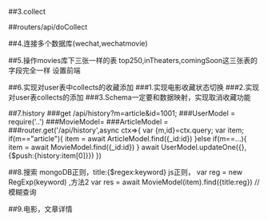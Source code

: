 ##3.collect

##routers/api/doCollect

##4.连接多个数据库(wechat,wechatmovie)

##5.操作movies库下三张一样的表
top250,inTheaters,comingSoon这三张表的字段完全一样
设置前端

##6.实现对user表中collects的收藏添加
###1.实现电影收藏状态切换
###2.实现对user表collects的添加
###3.Schema一定要和数据映射，实现取消收藏功能

##7.history
###get /api/history?m=article&id=1001;
###UserModel = require('..')
###MovieModel=
###ArticleModel =
###router.get('/api/history',async ctx=>{
    var {m,id}=ctx.query;
    var item;
    if(m=="article"){
        item = await ArticleModel.find({_id:id})
    }else if(m==...){
        item = await MovieModel.find({_id:id})
    }
    await UserModel.updateOne({},{$push:{history:item[0]}})
})

##8.搜索
mongoDB正则，title:{$regex:keyword}
js正则， var reg = new RegExp(keyword) ,方法2
var res = await MovieModel(item).find({title:reg})
//模糊查询

##9.电影，文章详情


